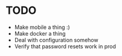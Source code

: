 TODO
====

* Make mobile a thing :)
* Make docker a thing
* Deal with configuration somehow
* Verify that password resets work in prod
